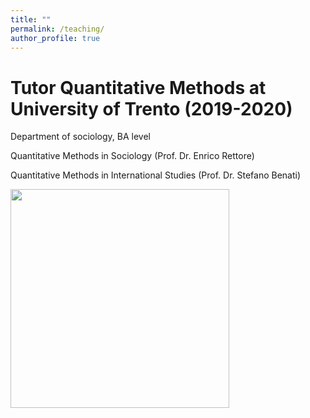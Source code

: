 ```yaml
---
title: ""
permalink: /teaching/
author_profile: true
---
```


# Tutor Quantitative Methods at University of Trento (2019-2020)


Department of sociology, BA level 

Quantitative Methods in Sociology (Prof. Dr. Enrico Rettore)

Quantitative Methods in International Studies (Prof. Dr. Stefano Benati)

<img src="http://gaiaghirardi.github.io/images/tea.jpeg" width="350" />
